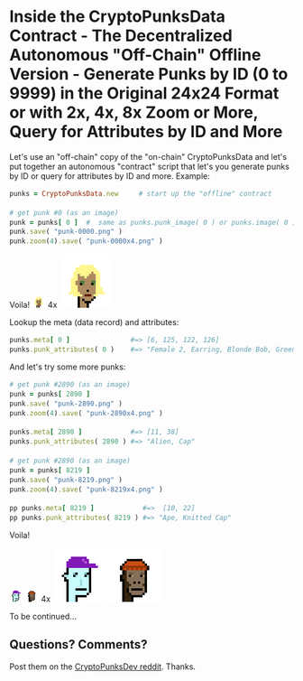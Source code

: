 # Inside the CryptoPunksData Contract - The Decentralized Autonomous "Off-Chain" Offline Version - Generate Punks by ID (0 to 9999) in the Original 24x24 Format or with 2x, 4x, 8x Zoom or More, Query for Attributes by ID and More



Let's use an "off-chain" copy of the "on-chain" CryptoPunksData
and let's put together an
autonomous "contract" script that
let's you generate punks by ID or query for attributes by ID and more.
Example:

``` ruby
punks = CryptoPunksData.new     # start up the "offline" contract

# get punk #0 (as an image)
punk = punks[ 0 ]  #  same as punks.punk_image( 0 ) or punks.image( 0 )
punk.save( "punk-0000.png" )
punk.zoom(4).save( "punk-0000x4.png" )
```

Voila!
![](i/punk-0000.png)
4x  ![](i/punk-0000x4.png)


Lookup the meta (data record) and attributes:

``` ruby
punks.meta[ 0 ]               #=> [6, 125, 122, 126]
punks.punk_attributes( 0 )    #=> "Female 2, Earring, Blonde Bob, Green Eye Shadow"
```

And let's try some more punks:

``` ruby
# get punk #2890 (as an image)
punk = punks[ 2890 ]
punk.save( "punk-2890.png" )
punk.zoom(4).save( "punk-2890x4.png" )

punks.meta[ 2890 ]            #=> [11, 38]
punks.punk_attributes( 2890 ) #=> "Alien, Cap"

# get punk #2890 (as an image)
punk = punks[ 8219 ]
punk.save( "punk-8219.png" )
punk.zoom(4).save( "punk-8219x4.png" )

pp punks.meta[ 8219 ]            #=>  [10, 22]
pp punks.punk_attributes( 8219 ) #=> "Ape, Knitted Cap"
```

Voila!

![](i/punk-2890.png)
![](i/punk-8219.png)
4x  ![](i/punk-2890x4.png)
![](i/punk-8219x4.png)



To be continued...






## Questions? Comments?

Post them on the [CryptoPunksDev reddit](https://old.reddit.com/r/CryptoPunksDev). Thanks.




